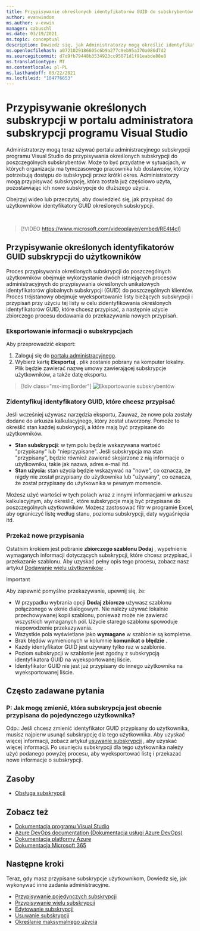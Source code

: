 ```yaml
---
title: Przypisywanie określonych identyfikatorów GUID do subskrybentów programu Visual Studio | Microsoft Docs
author: evanwindom
ms.author: v-evwin
manager: cabuschl
ms.date: 03/19/2021
ms.topic: conceptual
description: Dowiedz się, jak Administratorzy mogą określić identyfikator GUID subskrypcji dla subskrybentów
ms.openlocfilehash: a0721029186605c6b9a277c9eb95a370a086d7d2
ms.sourcegitcommit: d7d9fb79448b3534923cc95071d1f91eabde88e8
ms.translationtype: MT
ms.contentlocale: pl-PL
ms.lasthandoff: 03/22/2021
ms.locfileid: "104776653"
---
```

# <a name="assign-specific-subscriptions-in-the-visual-studio-subscriptions-administration-portal"></a>Przypisywanie określonych subskrypcji w portalu administratora subskrypcji programu Visual Studio

Administratorzy mogą teraz używać portalu administracyjnego subskrypcji programu Visual Studio do przypisywania określonych subskrypcji do poszczególnych subskrybentów.  Może to być przydatne w sytuacjach, w których organizacja ma tymczasowego pracownika lub dostawców, którzy potrzebują dostępu do subskrypcji przez krótki okres.  Administratorzy mogą przypisywać subskrypcję, która została już częściowo użyta, pozostawiając ich nowe subskrypcje do dłuższego użycia.  

Obejrzyj wideo lub przeczytaj, aby dowiedzieć się, jak przypisać do użytkowników identyfikatory GUID określonych subskrypcji. 

<br>

> [!VIDEO https://www.microsoft.com/videoplayer/embed/RE4t4cl]


## <a name="assign-specific-subscription-guids-to-users"></a>Przypisywanie określonych identyfikatorów GUID subskrypcji do użytkowników

Proces przypisywania określonych subskrypcji do poszczególnych użytkowników obejmuje wykorzystanie dwóch istniejących procesów administracyjnych do przypisywania określonych unikatowych identyfikatorów globalnych subskrypcji (GUID) do poszczególnych klientów.  Proces trójstanowy obejmuje wyeksportowanie listy bieżących subskrypcji i przypisań przy użyciu tej listy w celu zidentyfikowania określonych identyfikatorów GUID, które chcesz przypisać, a następnie użycie zbiorczego procesu dodawania do przekazywania nowych przypisań.

### <a name="export-your-subscriptions-information"></a>Eksportowanie informacji o subskrypcjach

Aby przeprowadzić eksport:
1. Zaloguj się do [portalu administracyjnego](https://manage.visualstudio.com).
2. Wybierz kartę **Eksportuj** . plik zostanie pobrany na komputer lokalny. Plik będzie zawierać nazwę umowy zawierającej subskrypcje użytkowników, a także datę eksportu.
> [!div class="mx-imgBorder"]
> ![Eksportowanie subskrybentów](_img/exporting-subscriptions/exporting-subscriptions.png "Kliknij przycisk Eksportuj, aby zapisać listę przypisanych subskrypcji z informacjami o subskrybencie.")

### <a name="identify-the-guids-you-want-to-assign"></a>Zidentyfikuj identyfikatory GUID, które chcesz przypisać

Jeśli wcześniej używasz narzędzia eksportu, Zauważ, że nowe pola zostały dodane do arkusza kalkulacyjnego, który został utworzony.  Pomoże to określić stan każdej subskrypcji, a które mają być przypisane do użytkowników.  

- **Stan subskrypcji**: w tym polu będzie wskazywana wartość "przypisany" lub "nieprzypisane".  Jeśli subskrypcja ma stan "przypisany", będzie również zawierać skojarzone z nią informacje o użytkowniku, takie jak nazwa, adres e-mail itd. 
- **Stan użycia**: stan użycia będzie wskazywać na "nowe", co oznacza, że nigdy nie został przypisany do użytkownika lub "używany", co oznacza, że został przypisany do użytkownika w pewnym momencie.  

Możesz użyć wartości w tych polach wraz z innymi informacjami w arkuszu kalkulacyjnym, aby określić, które subskrypcje mają być przypisane do poszczególnych użytkowników. Możesz zastosować filtr w programie Excel, aby ograniczyć listę według stanu, poziomu subskrypcji, daty wygaśnięcia itd. 

### <a name="upload-your-new-assignments"></a>Przekaż nowe przypisania

Ostatnim krokiem jest pobranie **zbiorczego szablonu Dodaj** , wypełnienie wymaganych informacji dotyczących subskrypcji, które chcesz przypisać, i przekazanie szablonu.  Aby uzyskać pełny opis tego procesu, zobacz nasz artykuł [Dodawanie wielu użytkowników](assign-license-bulk.md) .  

> [!IMPORTANT]
> Aby zapewnić pomyślne przekazywanie, upewnij się, że:
> - W przypadku wybrania opcji **Dodaj zbiorczo** używasz szablonu połączonego w oknie dialogowym.  Nie należy używać lokalnie przechowywanej kopii szablonu, ponieważ może nie zawierać wszystkich wymaganych pól.  Użycie starego szablonu spowoduje niepowodzenie przekazywania. 
> - Wszystkie pola wyświetlane jako **wymagane** w szablonie są kompletne.
> - Brak błędów wymienionych w kolumnie **komunikat o błędzie** .
> - Każdy identyfikator GUID jest używany tylko raz w szablonie. 
> - Poziom subskrypcji w szablonie jest zgodny z subskrypcją identyfikatora GUID na wyeksportowanej liście. 
> - Identyfikator GUID nie jest już przypisany do innego użytkownika na wyeksportowanej liście. 

## <a name="frequently-asked-questions"></a>Często zadawane pytania
### <a name="q-how-do-i-change-which-subscription-is-currently-assigned-to-an-individual-user"></a>P: Jak mogę zmienić, która subskrypcja jest obecnie przypisana do pojedynczego użytkownika?
Odp.: Jeśli chcesz zmienić identyfikator GUID przypisany do użytkownika, musisz najpierw usunąć subskrypcję dla tego użytkownika.  Aby uzyskać więcej informacji, zobacz artykuł [usuwanie subskrypcji](delete-license.md) , aby uzyskać więcej informacji.  Po usunięciu subskrypcji dla tego użytkownika należy użyć podanego powyżej procesu, aby wyeksportować listę i przekazać nowe informacje o subskrypcji.  

## <a name="resources"></a>Zasoby
- [Obsługa subskrypcji](https://aka.ms/vsadminhelp)

## <a name="see-also"></a>Zobacz też
- [Dokumentacja programu Visual Studio](/visualstudio/)
- [Azure DevOps documentation (Dokumentacja usługi Azure DevOps)](/azure/devops/)
- [Dokumentacja platformy Azure](/azure/)
- [Dokumentacja Microsoft 365](/microsoft-365/)

## <a name="next-steps"></a>Następne kroki
Teraz, gdy masz przypisane subskrypcje użytkownikom, Dowiedz się, jak wykonywać inne zadania administracyjne.
- [Przypisywanie pojedynczych subskrypcji](assign-license.md)
- [Przypisywanie wielu subskrypcji](assign-license-bulk.md)
- [Edytowanie subskrypcji](edit-license.md)
- [Usuwanie subskrypcji](delete-license.md)
- [Określanie maksymalnego użycia](maximum-usage.md)
